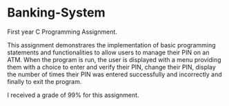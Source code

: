 # Banking-System

First year C Programming Assignment. 

This assignment demonstrares the implementation of basic programming statements and functionalities to allow users to manage their PIN on an ATM. When the program is run, the user is displayed with a menu providing them with a choice to enter and verify their PIN, change their PIN, display the number of times their PIN was entered successfully and incorrectly and finally to exit the program.

I received a grade of 99% for this assignment. 
